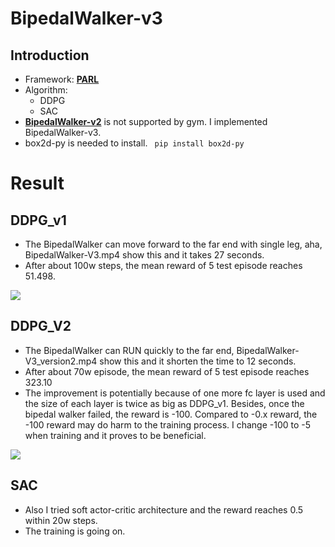 # BipedalWalker-v3 
## Introduction
- Framework: **[PARL](https://github.com/PaddlePaddle/PARL)** 
- Algorithm: 
    - DDPG
    - SAC
- **[BipedalWalker-v2](https://gym.openai.com/envs/BipedalWalker-v2/)** is not supported by gym. 
  I implemented BipedalWalker-v3.
- box2d-py is needed to install.
   ``` pip install box2d-py```

# Result

## DDPG_v1
- The BipedalWalker can move forward to the far end with single leg, aha, BipedalWalker-V3.mp4 show this and it takes 27 seconds.
- After about 100w steps, the mean reward of 5 test episode reaches 51.498. 
<div align="left"><img src="./BipedalWalkerV3.gif"/></div>

## DDPG_V2
- The BipedalWalker can RUN quickly to the far end, BipedalWalker-V3_version2.mp4 show this and it shorten the time to 12 seconds.
- After about 70w episode, the mean reward of 5 test episode reaches 323.10
- The improvement is potentially because of one more fc layer is used and the size of each layer is twice as big as DDPG_v1.
Besides, once the bipedal walker failed, the reward is -100. Compared to -0.x reward, the -100 reward may do harm to the training process.
I change -100 to -5 when training and it proves to be beneficial.
<div align="left"><img src="./BipedalWalkerV3_version2.gif"/></div>

## SAC
- Also I tried soft actor-critic architecture and the reward reaches 0.5 within 20w steps.
- The training is going on.

